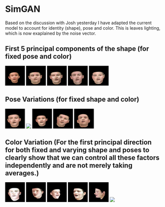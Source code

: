 # SimGAN
Based on the discussion with Josh yesterday I have adapted the current model to account for identity (shape), pose and color.
This is leaves lighting, which is now exaplained by the noise vector.

## First 5 principal components of the shape (for fixed pose and color)
![](traversals/traversal_face_01.gif)
![](traversals/traversal_face_1.gif)
![](traversals/traversal_face_2.gif)
![](traversals/traversal_face_3.gif)
![](traversals/traversal_face_4.gif)

## Pose Variations (for fixed shape and color)
![](traversals/traversal_face_5.gif)
![](traversals/traversal_face_6.gif)
![](traversals/traversal_face_7.gif)
![](traversals/traversal_face_8.gif)
![](traversals/traversal_face_9.gif)

## Color Variation (For the first principal direction for both fixed and varying shape and poses to clearly show that we can control all these factors independently and are not merely taking averages.)
![Fixed shape and pose](traversals/traversal_face_random_color.gif)
![](traversals/color_small.gif)
![](traversals/color_shape.gif)
![](traversals/color_left.gif)
![](traversals/color_pose.gif)
![](traversals/color_pose1.gif)

